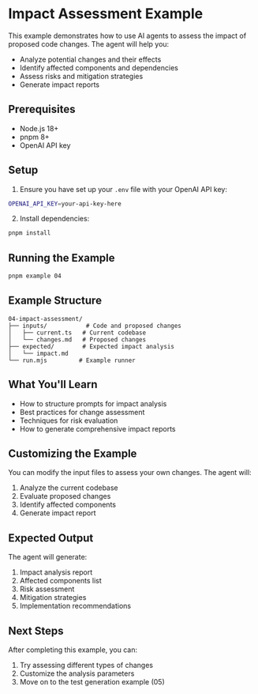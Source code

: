 # Impact Assessment Example

This example demonstrates how to use AI agents to assess the impact of proposed code changes. The agent will help you:
- Analyze potential changes and their effects
- Identify affected components and dependencies
- Assess risks and mitigation strategies
- Generate impact reports

## Prerequisites

- Node.js 18+
- pnpm 8+
- OpenAI API key

## Setup

1. Ensure you have set up your `.env` file with your OpenAI API key:
```bash
OPENAI_API_KEY=your-api-key-here
```

2. Install dependencies:
```bash
pnpm install
```

## Running the Example

```bash
pnpm example 04
```

## Example Structure

```
04-impact-assessment/
├── inputs/           # Code and proposed changes
│   ├── current.ts   # Current codebase
│   └── changes.md   # Proposed changes
├── expected/        # Expected impact analysis
│   └── impact.md
└── run.mjs         # Example runner
```

## What You'll Learn

- How to structure prompts for impact analysis
- Best practices for change assessment
- Techniques for risk evaluation
- How to generate comprehensive impact reports

## Customizing the Example

You can modify the input files to assess your own changes. The agent will:
1. Analyze the current codebase
2. Evaluate proposed changes
3. Identify affected components
4. Generate impact report

## Expected Output

The agent will generate:
1. Impact analysis report
2. Affected components list
3. Risk assessment
4. Mitigation strategies
5. Implementation recommendations

## Next Steps

After completing this example, you can:
1. Try assessing different types of changes
2. Customize the analysis parameters
3. Move on to the test generation example (05) 